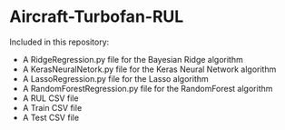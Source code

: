 # Aircraft-Turbofan-RUL

Included in this repository:

* A RidgeRegression.py file for the Bayesian Ridge algorithm
* A KerasNeuralNetork.py file for the Keras Neural Network algorithm
* A LassoRegression.py file for the Lasso algorithm
* A RandomForestRegression.py file for the RandomForest algorithm 
* A RUL CSV file
* A Train CSV file 
* A Test CSV file
